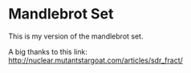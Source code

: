 # Mandlebrot Set
This is my version of the mandlebrot set.

A big thanks to this link: http://nuclear.mutantstargoat.com/articles/sdr_fract/
